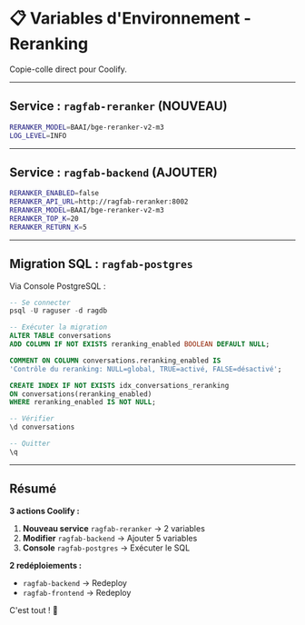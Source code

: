 # 📋 Variables d'Environnement - Reranking

Copie-colle direct pour Coolify.

---

## Service : `ragfab-reranker` (NOUVEAU)

```bash
RERANKER_MODEL=BAAI/bge-reranker-v2-m3
LOG_LEVEL=INFO
```

---

## Service : `ragfab-backend` (AJOUTER)

```bash
RERANKER_ENABLED=false
RERANKER_API_URL=http://ragfab-reranker:8002
RERANKER_MODEL=BAAI/bge-reranker-v2-m3
RERANKER_TOP_K=20
RERANKER_RETURN_K=5
```

---

## Migration SQL : `ragfab-postgres`

Via Console PostgreSQL :

```sql
-- Se connecter
psql -U raguser -d ragdb

-- Exécuter la migration
ALTER TABLE conversations
ADD COLUMN IF NOT EXISTS reranking_enabled BOOLEAN DEFAULT NULL;

COMMENT ON COLUMN conversations.reranking_enabled IS
'Contrôle du reranking: NULL=global, TRUE=activé, FALSE=désactivé';

CREATE INDEX IF NOT EXISTS idx_conversations_reranking
ON conversations(reranking_enabled)
WHERE reranking_enabled IS NOT NULL;

-- Vérifier
\d conversations

-- Quitter
\q
```

---

## Résumé

**3 actions Coolify :**

1. **Nouveau service** `ragfab-reranker` → 2 variables
2. **Modifier** `ragfab-backend` → Ajouter 5 variables
3. **Console** `ragfab-postgres` → Exécuter le SQL

**2 redéploiements :**
- `ragfab-backend` → Redeploy
- `ragfab-frontend` → Redeploy

C'est tout ! 🚀
